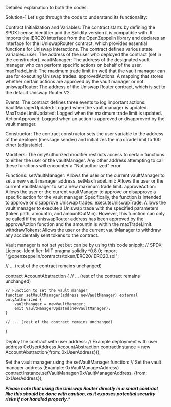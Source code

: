 Detailed explanation to both the codes:



Solution-1
Let's go through the code to understand its functionality:

Contract Initialization and Variables:
The contract starts by defining the SPDX license identifier and the Solidity version it is compatible with.
It imports the IERC20 interface from the OpenZeppelin library and declares an interface for the IUniswapRouter contract, which provides essential functions for Uniswap interactions.
The contract defines various state variables:
user: The address of the user who deployed the contract (set in the constructor).
vaultManager: The address of the designated vault manager who can perform specific actions on behalf of the user.
maxTradeLimit: The maximum trade limit (in wei) that the vault manager can use for executing Uniswap trades.
approvedActions: A mapping that stores whether certain actions are approved by the vault manager or not.
uniswapRouter: The address of the Uniswap Router contract, which is set to the default Uniswap Router V2.


Events:
The contract defines three events to log important actions:
VaultManagerUpdated: Logged when the vault manager is updated.
MaxTradeLimitUpdated: Logged when the maximum trade limit is updated.
ActionApproved: Logged when an action is approved or disapproved by the vault manager.


Constructor:
The contract constructor sets the user variable to the address of the deployer (message sender) and initializes the maxTradeLimit to 100 ether (adjustable).


Modifiers:
The onlyAuthorized modifier restricts access to certain functions to either the user or the vaultManager. Any other address attempting to call these functions will encounter a "Not authorized" error.

Functions:
setVaultManager: Allows the user or the current vaultManager to set a new vault manager address.
setMaxTradeLimit: Allows the user or the current vaultManager to set a new maximum trade limit.
approveAction: Allows the user or the current vaultManager to approve or disapprove a specific action for the vault manager. Specifically, the function is intended to approve or disapprove Uniswap trades.
executeUniswapTrade: Allows the vault manager to execute a Uniswap trade with the specified parameters (token path, amountIn, and amountOutMin). However, this function can only be called if the uniswapRouter address has been approved by the approveAction function and the amountIn is within the maxTradeLimit.
withdrawTokens: Allows the user or the current vaultManager to withdraw any accidentally sent tokens to the contract.

Vault manager is not set yet but can be by using this code snippit:
// SPDX-License-Identifier: MIT
pragma solidity ^0.8.0;
import "@openzeppelin/contracts/token/ERC20/IERC20.sol";

// ... (rest of the contract remains unchanged)

contract AccountAbstraction {
    // ... (rest of the contract remains unchanged)

    // Function to set the vault manager
    function setVaultManager(address newVaultManager) external onlyAuthorized {
        vaultManager = newVaultManager;
        emit VaultManagerUpdated(newVaultManager);
    }

    // ... (rest of the contract remains unchanged)
}

Deploy the contract with user address:
// Example deployment with user address 0xUserAddress
AccountAbstraction contractInstance = new AccountAbstraction{from: 0xUserAddress}();

Set the vault manager using the setVaultManager function:
// Set the vault manager address (Example: 0xVaultManagerAddress)
contractInstance.setVaultManager(0xVaultManagerAddress, {from: 0xUserAddress});

***Please note that using the Uniswap Router directly in a smart contract like this should be done with caution, as it exposes potential security risks if not handled properly.****



